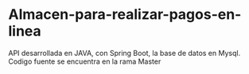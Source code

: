 # Almacen-para-realizar-pagos-en-linea
API desarrollada en JAVA, con Spring Boot, la base de datos en Mysql.
Codigo fuente se encuentra en la rama Master
